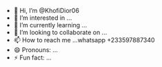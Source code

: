 - 👋 Hi, I’m @KhofiDior06
- 👀 I’m interested in ...
- 🌱 I’m currently learning ...
- 💞️ I’m looking to collaborate on ...
- 📫 How to reach me ...whatsapp +233597887340
- 😄 Pronouns: ...
- ⚡ Fun fact: ...

<!---
KhofiDior06/KhofiDior06 is a ✨ special ✨ repository because its `README.md` (this file) appears on your GitHub profile.
You can click the Preview link to take a look at your changes.
--->
